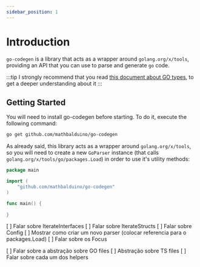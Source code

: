 ```yaml
---
sidebar_position: 1
---
```


# Introduction

`go-codegen` is a library that acts as a wrapper around `golang.org/x/tools`, providing an API
that you can use to parse and generate `go` code.

:::tip
I strongly recommend that you read [this document about GO types](https://github.com/golang/example/blob/master/gotypes/go-types.md),
to get a deeper understanding about it
:::

## Getting Started

You will need to install go-codegen before starting. To do it, execute the following command:

```sh test
go get github.com/mathbalduino/go-codegen
```

As already said, this library acts as a wrapper around `golang.org/x/tools`, so you will need to create a new
`GoParser` instance (that calls `golang.org/x/tools/go/packages.Load`) in order to use it's utility methods:

```go
package main

import (
	"github.com/mathbalduino/go-codegen"
)

func main() {
	
}
```

[ ] Falar sobre IterateInterfaces
[ ] Falar sobre IterateStructs
[ ] Falar sobre Config
[ ] Mostrar como criar um novo parser (colocar referencia para o packages.Load)
[ ] Falar sobre os Focus

[ ] Falar sobre a abstração sobre GO files
[ ] Abstração sobre TS files
[ ] Falar sobre cada um dos helpers

